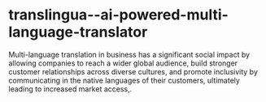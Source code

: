 # translingua--ai-powered-multi-language-translator
Multi-language translation in business has a significant social impact by allowing companies to reach a wider global audience, build stronger customer relationships across diverse cultures, and promote inclusivity by communicating in the native languages of their customers, ultimately leading to increased market access,.
